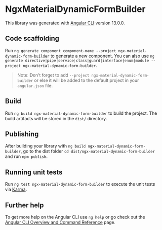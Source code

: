 # NgxMaterialDynamicFormBuilder

This library was generated with [Angular CLI](https://github.com/angular/angular-cli) version 13.0.0.

## Code scaffolding

Run `ng generate component component-name --project ngx-material-dynamic-form-builder` to generate a new component. You can also use `ng generate directive|pipe|service|class|guard|interface|enum|module --project ngx-material-dynamic-form-builder`.
> Note: Don't forget to add `--project ngx-material-dynamic-form-builder` or else it will be added to the default project in your `angular.json` file. 

## Build

Run `ng build ngx-material-dynamic-form-builder` to build the project. The build artifacts will be stored in the `dist/` directory.

## Publishing

After building your library with `ng build ngx-material-dynamic-form-builder`, go to the dist folder `cd dist/ngx-material-dynamic-form-builder` and run `npm publish`.

## Running unit tests

Run `ng test ngx-material-dynamic-form-builder` to execute the unit tests via [Karma](https://karma-runner.github.io).

## Further help

To get more help on the Angular CLI use `ng help` or go check out the [Angular CLI Overview and Command Reference](https://angular.io/cli) page.
